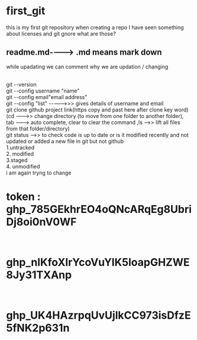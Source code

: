 # first_git
this is my first git repository
when creating a repo I have seen something about licenses and git gnore what are those?
<h2>readme.md----> .md means mark down </h2>
while upadating we can comment why we are updation / changing

</br>git --version
</br>git --config username "name"
</br>git --config email"email address"
</br>git --config "list" ----->>> gives details of username and email
</br>git clone github project link(https copy and past here after clone key word)
</br>(cd --->> change directory (to move from one folder to another folder), tab ---> auto complete, clear to clear the command ,ls -->> lift all files from that folder/directory)
</br>git status -->> to check code is up to date or is it modified recently and not updated or added a new file in git but not github
</br> 1.untracked
</br> 2. modified
</br> 3.staged
</br> 4. unmodified
</br> i am again tryng to change
</br> <h1>token : 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 </h1>
</br> <h1>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</h1>
</br> <h1>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</h1>

